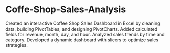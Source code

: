 # Coffe-Shop-Sales-Analysis
Created an interactive Coffee Shop Sales Dashboard in Excel by cleaning data, building PivotTables, and designing PivotCharts. Added calculated fields for revenue, month, day, and hour. Analyzed sales trends by time and category. Developed a dynamic dashboard with slicers to optimize sales strategies.
